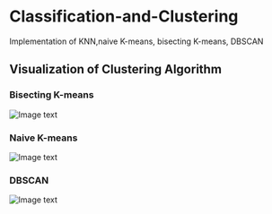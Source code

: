 # Classification-and-Clustering
Implementation of KNN,naive K-means, bisecting K-means, DBSCAN

## Visualization of Clustering Algorithm

### Bisecting K-means
![Image text](https://raw.github.com/tkdguraa/Classification-and-Clustering/master/pic/pic1.png)
### Naive K-means
![Image text](https://raw.github.com/tkdguraa/Classification-and-Clustering/master/pic/pic2.png)
### DBSCAN
![Image text](https://raw.github.com/tkdguraa/Classification-and-Clustering/master/pic/pic3.png)
